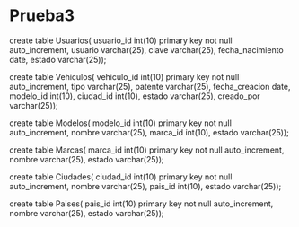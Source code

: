# Prueba3


create table Usuarios(
usuario_id int(10) primary key not null auto_increment,
usuario varchar(25),
clave varchar(25),
fecha_nacimiento date,
estado varchar(25));

create table Vehiculos(
vehiculo_id int(10) primary key not null auto_increment,
tipo varchar(25),
patente varchar(25),
fecha_creacion date,
modelo_id int(10),
ciudad_id int(10),
estado varchar(25),
creado_por varchar(25));

create table Modelos(
modelo_id int(10) primary key not null auto_increment,
nombre varchar(25),
marca_id int(10),
estado varchar(25));

create table Marcas(
marca_id int(10) primary key not null auto_increment,
nombre varchar(25),
estado varchar(25));

create table Ciudades(
ciudad_id int(10) primary key not null auto_increment,
nombre varchar(25),
pais_id int(10),
estado varchar(25));

create table Paises(
pais_id int(10) primary key not null auto_increment,
nombre varchar(25),
estado varchar(25));
